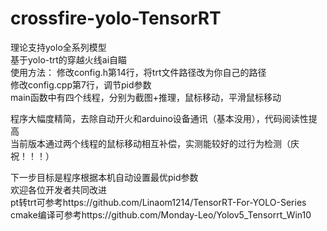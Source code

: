 # crossfire-yolo-TensorRT   
理论支持yolo全系列模型  
基于yolo-trt的穿越火线ai自瞄  
使用方法： 
修改config.h第14行，将trt文件路径改为你自己的路径  
修改config.cpp第7行，调节pid参数  
main函数中有四个线程，分别为截图+推理，鼠标移动，平滑鼠标移动  
  
程序大幅度精简，去除自动开火和arduino设备通讯（基本没用），代码阅读性提高  
当前版本通过两个线程的鼠标移动相互补偿，实测能较好的过行为检测（庆祝！！！）  
  
  
下一步目标是程序根据本机自动设置最优pid参数    
欢迎各位开发者共同改进  
pt转trt可参考https://github.com/Linaom1214/TensorRT-For-YOLO-Series  
cmake编译可参考https://github.com/Monday-Leo/Yolov5_Tensorrt_Win10  
 

